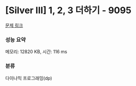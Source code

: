 # [Silver III] 1, 2, 3 더하기 - 9095 

[문제 링크](https://www.acmicpc.net/problem/9095) 

### 성능 요약

메모리: 12820 KB, 시간: 116 ms

### 분류

다이나믹 프로그래밍(dp)

